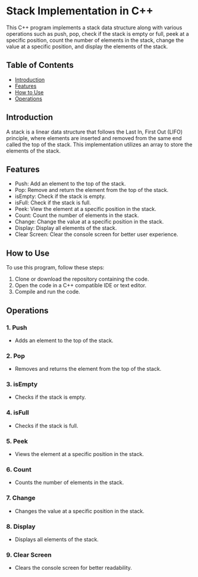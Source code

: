 # Stack Implementation in C++

This C++ program implements a stack data structure along with various operations such as push, pop, check if the stack is empty or full, peek at a specific position, count the number of elements in the stack, change the value at a specific position, and display the elements of the stack.
## Table of Contents

- [Introduction](#introduction)
- [Features](#features)
- [How to Use](#how-to-use)
- [Operations](#operations)

## Introduction

A stack is a linear data structure that follows the Last In, First Out (LIFO) principle, where elements are inserted and removed from the same end called the top of the stack. This implementation utilizes an array to store the elements of the stack.

## Features

- Push: Add an element to the top of the stack.
- Pop: Remove and return the element from the top of the stack.
- isEmpty: Check if the stack is empty.
- isFull: Check if the stack is full.
- Peek: View the element at a specific position in the stack.
- Count: Count the number of elements in the stack.
- Change: Change the value at a specific position in the stack.
- Display: Display all elements of the stack.
- Clear Screen: Clear the console screen for better user experience.

## How to Use

To use this program, follow these steps:

1. Clone or download the repository containing the code.
2. Open the code in a C++ compatible IDE or text editor.
3. Compile and run the code.

## Operations

### 1. Push
   - Adds an element to the top of the stack.

### 2. Pop
   - Removes and returns the element from the top of the stack.

### 3. isEmpty
   - Checks if the stack is empty.

### 4. isFull
   - Checks if the stack is full.

### 5. Peek
   - Views the element at a specific position in the stack.

### 6. Count
   - Counts the number of elements in the stack.

### 7. Change
   - Changes the value at a specific position in the stack.

### 8. Display
   - Displays all elements of the stack.

### 9. Clear Screen
   - Clears the console screen for better readability.

